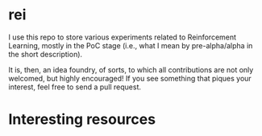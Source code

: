 # rei

I use this repo to store various experiments related to Reinforcement Learning, mostly in the PoC stage (i.e., what I mean by pre-alpha/alpha in the short description).

It is, then, an idea foundry, of sorts, to which all contributions are not only welcomed, but highly encouraged!
If you see something that piques your interest, feel free to send a pull request.

# Interesting resources
